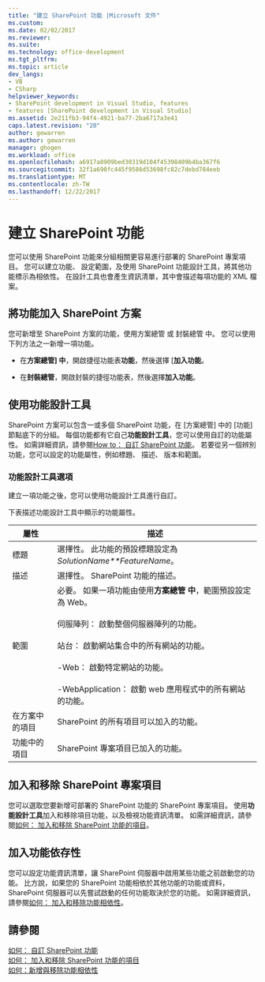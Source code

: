 ```yaml
---
title: "建立 SharePoint 功能 |Microsoft 文件"
ms.custom: 
ms.date: 02/02/2017
ms.reviewer: 
ms.suite: 
ms.technology: office-development
ms.tgt_pltfrm: 
ms.topic: article
dev_langs:
- VB
- CSharp
helpviewer_keywords:
- SharePoint development in Visual Studio, features
- features [SharePoint development in Visual Studio]
ms.assetid: 2e211fb3-94f4-4921-ba77-2ba6717a3e41
caps.latest.revision: "20"
author: gewarren
ms.author: gewarren
manager: ghogen
ms.workload: office
ms.openlocfilehash: a6917a8909bed30319d104f45398409b4ba367f6
ms.sourcegitcommit: 32f1a690fc445f9586d53698fc82c7debd784eeb
ms.translationtype: MT
ms.contentlocale: zh-TW
ms.lasthandoff: 12/22/2017
---
```

# <a name="creating-sharepoint-features"></a>建立 SharePoint 功能
  您可以使用 SharePoint 功能來分組相關更容易進行部署的 SharePoint 專案項目。 您可以建立功能、 設定範圍，及使用 SharePoint 功能設計工具，將其他功能標示為相依性。 在設計工具也會產生資訊清單，其中會描述每項功能的 XML 檔案。  
  
## <a name="adding-features-to-the-sharepoint-solution"></a>將功能加入 SharePoint 方案  
 您可新增至 SharePoint 方案的功能，使用方案總管 或 封裝總管 中。 您可以使用下列方法之一新增一項功能。  
  
-   在**方案總管] 中**，開啟捷徑功能表**功能**，然後選擇 [**加入功能**。  
  
-   在**封裝總管**，開啟封裝的捷徑功能表，然後選擇**加入功能**。  
  
## <a name="using-the-feature-designer"></a>使用功能設計工具  
 SharePoint 方案可以包含一或多個 SharePoint 功能，在 [方案總管] 中的 [功能] 節點底下的分組。 每個功能都有它自己**功能設計工具**，您可以使用自訂的功能屬性。 如需詳細資訊，請參閱[How to： 自訂 SharePoint 功能](../sharepoint/how-to-customize-a-sharepoint-feature.md)。 若要從另一個辨別功能，您可以設定的功能屬性，例如標題、 描述、 版本和範圍。  
  
### <a name="feature-designer-options"></a>功能設計工具選項  
 建立一項功能之後，您可以使用功能設計工具進行自訂。  
  
 下表描述功能設計工具中顯示的功能屬性。  
  
|屬性|描述|  
|--------------|-----------------|  
|標題|選擇性。 此功能的預設標題設定為*SolutionName**FeatureName*。|  
|描述|選擇性。 SharePoint 功能的描述。|  
|範圍|必要。 如果一項功能由使用**方案總管 中**，範圍預設設定為 Web。<br /><br /> 伺服陣列： 啟動整個伺服器陣列的功能。<br /><br /> 站台： 啟動網站集合中的所有網站的功能。<br /><br /> -Web： 啟動特定網站的功能。<br /><br /> -WebApplication： 啟動 web 應用程式中的所有網站的功能。|  
|在方案中的項目|SharePoint 的所有項目可以加入的功能。|  
|功能中的項目|SharePoint 專案項目已加入的功能。|  
  
## <a name="adding-and-removing-sharepoint-project-items"></a>加入和移除 SharePoint 專案項目  
 您可以選取您要新增可部署的 SharePoint 功能的 SharePoint 專案項目。 使用**功能設計工具**加入和移除項目功能，以及檢視功能資訊清單。 如需詳細資訊，請參閱[如何： 加入和移除 SharePoint 功能的項目](../sharepoint/how-to-add-and-remove-items-to-sharepoint-features.md)。  
  
## <a name="adding-feature-dependencies"></a>加入功能依存性  
 您可以設定功能資訊清單，讓 SharePoint 伺服器中啟用某些功能之前啟動您的功能。 比方說，如果您的 SharePoint 功能相依於其他功能的功能或資料，SharePoint 伺服器可以先嘗試啟動的任何功能取決於您的功能。 如需詳細資訊，請參閱[如何： 加入和移除功能相依性](../sharepoint/how-to-add-and-remove-feature-dependencies.md)。  
  
## <a name="see-also"></a>請參閱  
 [如何： 自訂 SharePoint 功能](../sharepoint/how-to-customize-a-sharepoint-feature.md)   
 [如何： 加入和移除 SharePoint 功能的項目](../sharepoint/how-to-add-and-remove-items-to-sharepoint-features.md)   
 [如何：新增與移除功能相依性](../sharepoint/how-to-add-and-remove-feature-dependencies.md)  
  
  